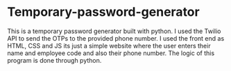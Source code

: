 # Temporary-password-generator
This is a temporary password generator built with python. I used the Twilio API to send the OTPs to the provided phone number. I used the front end as HTML, CSS and JS its just a simple website where the user enters their name and employee code and also their phone number. The logic of this program is done through python.
